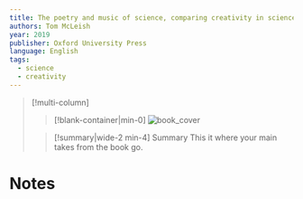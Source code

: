 ```yaml
---
title: The poetry and music of science, comparing creativity in science and art
authors: Tom McLeish
year: 2019
publisher: Oxford University Press
language: English
tags:
  - science
  - creativity
---
```


> [!multi-column]
>
>> [!blank-container|min-0]
>> ![book_cover](https://m.media-amazon.com/images/I/81SZUqnDtPL._UF894,1000_QL80_.jpg)
>
>> [!summary|wide-2 min-4] Summary
>> This it where your main takes from the book go.

# Notes